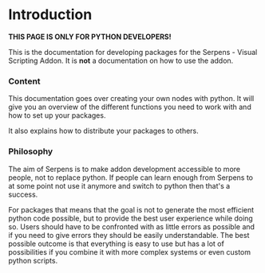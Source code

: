 
# Introduction

**THIS PAGE IS ONLY FOR PYTHON DEVELOPERS!**

This is the documentation for developing packages for the Serpens - Visual Scripting Addon. It is **not** a documentation on how to use the addon.


### Content

This documentation goes over creating your own nodes with python. It will give you an overview of the different functions you need to work with and how to set up your packages.

It also explains how to distribute your packages to others.


### Philosophy

The aim of Serpens is to make addon development accessible to more people, not to replace python. If people can learn enough from Serpens to at some point not use it anymore and switch to python then that's a success.

For packages that means that the goal is not to generate the most efficient python code possible, but to provide the best user experience while doing so. Users should have to be confronted with as little errors as possible and if you need to give errors they should be easily understandable. The best possible outcome is that everything is easy to use but has a lot of possibilities if you combine it with more complex systems or even custom python scripts.